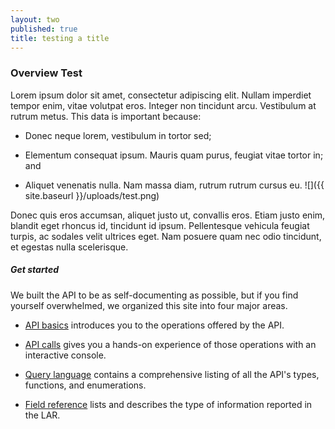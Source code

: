 ```yaml
---
layout: two
published: true
title: testing a title
---
```

### Overview Test

Lorem ipsum dolor sit amet, consectetur adipiscing elit. Nullam imperdiet tempor enim, vitae volutpat eros. Integer non tincidunt arcu. Vestibulum at rutrum metus. This data is important because:

* Donec neque lorem, vestibulum in tortor sed;

* Elementum consequat ipsum. Mauris quam purus, feugiat vitae tortor in; and

* Aliquet venenatis nulla. Nam massa diam, rutrum rutrum cursus eu. ![]({{ site.baseurl }}/uploads/test.png)

Donec quis eros accumsan, aliquet justo ut, convallis eros. Etiam justo enim, blandit eget rhoncus id, tincidunt id ipsum. Pellentesque vehicula feugiat turpis, ac sodales velit ultrices eget. Nam posuere quam nec odio tincidunt, et egestas nulla scelerisque.

##### Get started

We built the API to be as self-documenting as possible, but if you find yourself overwhelmed, we organized this site into four major areas.

* [API basics](basics.html) introduces you to the operations offered by the API.

* [API calls](console/) gives you a hands-on experience of those operations with an interactive console.

* [Query language](queries.html) contains a comprehensive listing of all the API's types, functions, and enumerations.

* [Field reference](fields.html) lists and describes the type of information reported in the LAR.